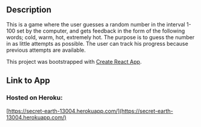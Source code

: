 ## Description
This is a game where the user guesses a random number in the interval 1-100 set by the computer, and gets feedback in the form of the following words; cold, warm, hot, extremely hot.
The purpose is to guess the number in as little attempts as possible.
The user can track his progress because previous attempts are available.

This project was bootstrapped with [Create React App](https://github.com/facebook/create-react-app).

## Link to App

### Hosted on Heroku:
[https://secret-earth-13004.herokuapp.com/](https://secret-earth-13004.herokuapp.com/)

